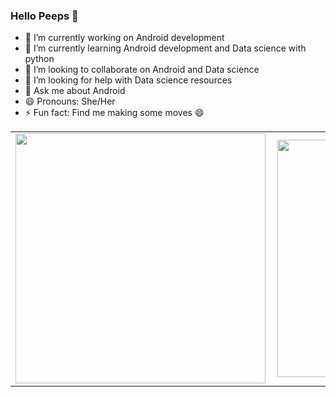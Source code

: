 ### Hello Peeps 👋

- 🔭 I’m currently working on Android development
- 🌱 I’m currently learning Android development and Data science with python
- 👯 I’m looking to collaborate on Android and Data science
- 🤔 I’m looking for help with Data science resources
- 💬 Ask me about Android
- 😄 Pronouns: She/Her
- ⚡ Fun fact: Find me making some moves 😄

<center>
  <table>
    <tr>
        <td><img width="400px" align="left" src="https://github-readme-stats.vercel.app/api?username=brandy-kay&count_private=true&show_icons=true&theme=dark&layout=compact" /></td>
        <td><img width="380px" align="left" src="https://github-readme-stats.vercel.app/api/top-langs/?username=brandy-kay&hide=html&layout=compact&theme=dark" /></td>      
    </tr>   
  </table>
</center>
